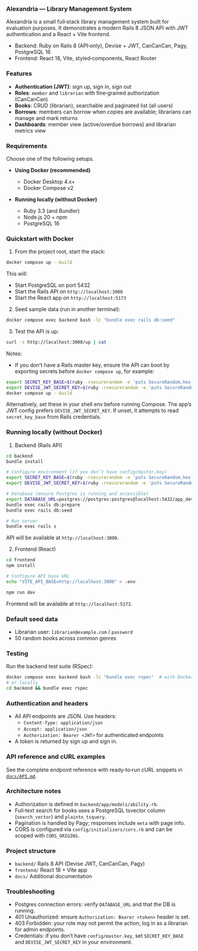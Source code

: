 ### Alexandria — Library Management System

Alexandria is a small full‑stack library management system built for evaluation purposes. It demonstrates a modern Rails 8 JSON API with JWT authentication and a React + Vite frontend.

- Backend: Ruby on Rails 8 (API‑only), Devise + JWT, CanCanCan, Pagy, PostgreSQL 16
- Frontend: React 18, Vite, styled‑components, React Router

### Features

- **Authentication (JWT)**: sign up, sign in, sign out
- **Roles**: `member` and `librarian` with fine‑grained authorization (CanCanCan)
- **Books**: CRUD (librarian), searchable and paginated list (all users)
- **Borrows**: members can borrow when copies are available; librarians can manage and mark returns
- **Dashboards**: member view (active/overdue borrows) and librarian metrics view

### Requirements

Choose one of the following setups.

- **Using Docker (recommended)**
  - Docker Desktop 4.x+
  - Docker Compose v2

- **Running locally (without Docker)**
  - Ruby 3.3 (and Bundler)
  - Node.js 20 + npm
  - PostgreSQL 16

### Quickstart with Docker

1) From the project root, start the stack:

```bash
docker compose up --build
```

This will:
- Start PostgreSQL on port 5432
- Start the Rails API on `http://localhost:3000`
- Start the React app on `http://localhost:5173`

2) Seed sample data (run in another terminal):

```bash
docker compose exec backend bash -lc "bundle exec rails db:seed"
```

3) Test the API is up:

```bash
curl -s http://localhost:3000/up | cat
```

Notes:
- If you don’t have a Rails master key, ensure the API can boot by exporting secrets before `docker compose up`, for example:

```bash
export SECRET_KEY_BASE=$(ruby -rsecurerandom -e 'puts SecureRandom.hex(64)')
export DEVISE_JWT_SECRET_KEY=$(ruby -rsecurerandom -e 'puts SecureRandom.hex(64)')
docker compose up --build
```

Alternatively, set these in your shell env before running Compose. The app’s JWT config prefers `DEVISE_JWT_SECRET_KEY`. If unset, it attempts to read `secret_key_base` from Rails credentials.

### Running locally (without Docker)

1) Backend (Rails API)

```bash
cd backend
bundle install

# Configure environment (if you don’t have config/master.key)
export SECRET_KEY_BASE=$(ruby -rsecurerandom -e 'puts SecureRandom.hex(64)')
export DEVISE_JWT_SECRET_KEY=$(ruby -rsecurerandom -e 'puts SecureRandom.hex(64)')

# Database (ensure Postgres is running and accessible)
export DATABASE_URL=postgres://postgres:postgres@localhost:5432/app_development
bundle exec rails db:prepare
bundle exec rails db:seed

# Run server
bundle exec rails s
```

API will be available at `http://localhost:3000`.

2) Frontend (React)

```bash
cd frontend
npm install

# Configure API base URL
echo "VITE_API_BASE=http://localhost:3000" > .env

npm run dev
```

Frontend will be available at `http://localhost:5173`.

### Default seed data

- Librarian user: `librarian@example.com` / `password`
- 50 random books across common genres

### Testing

Run the backend test suite (RSpec):

```bash
docker compose exec backend bash -lc "bundle exec rspec"  # with Docker
# or locally
cd backend && bundle exec rspec
```

### Authentication and headers

- All API endpoints are JSON. Use headers:
  - `Content-Type: application/json`
  - `Accept: application/json`
  - `Authorization: Bearer <JWT>` for authenticated endpoints
- A token is returned by sign up and sign in.

### API reference and cURL examples

See the complete endpoint reference with ready‑to‑run cURL snippets in [`docs/API.md`](docs/API.md).

### Architecture notes

- Authorization is defined in `backend/app/models/ability.rb`.
- Full‑text search for books uses a PostgreSQL tsvector column (`search_vector`) and `plainto_tsquery`.
- Pagination is handled by Pagy; responses include `meta` with page info.
- CORS is configured via `config/initializers/cors.rb` and can be scoped with `CORS_ORIGINS`.

### Project structure

- `backend/` Rails 8 API (Devise JWT, CanCanCan, Pagy)
- `frontend/` React 18 + Vite app
- `docs/` Additional documentation

### Troubleshooting

- Postgres connection errors: verify `DATABASE_URL` and that the DB is running.
- 401 Unauthorized: ensure `Authorization: Bearer <token>` header is set.
- 403 Forbidden: your role may not permit the action; log in as a librarian for admin endpoints.
- Credentials: if you don’t have `config/master.key`, set `SECRET_KEY_BASE` and `DEVISE_JWT_SECRET_KEY` in your environment.

